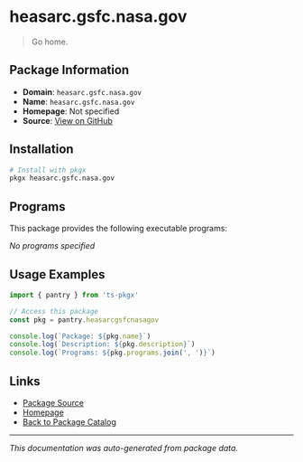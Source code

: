 # heasarc.gsfc.nasa.gov

> Go home.

## Package Information

- **Domain**: `heasarc.gsfc.nasa.gov`
- **Name**: `heasarc.gsfc.nasa.gov`
- **Homepage**: Not specified
- **Source**: [View on GitHub](https://github.com/pkgxdev/pantry/tree/main/projects/heasarc.gsfc.nasa.gov/package.yml)

## Installation

```bash
# Install with pkgx
pkgx heasarc.gsfc.nasa.gov
```

## Programs

This package provides the following executable programs:

*No programs specified*

## Usage Examples

```typescript
import { pantry } from 'ts-pkgx'

// Access this package
const pkg = pantry.heasarcgsfcnasagov

console.log(`Package: ${pkg.name}`)
console.log(`Description: ${pkg.description}`)
console.log(`Programs: ${pkg.programs.join(', ')}`)
```

## Links

- [Package Source](https://github.com/pkgxdev/pantry/tree/main/projects/heasarc.gsfc.nasa.gov/package.yml)
- [Homepage](#)
- [Back to Package Catalog](../package-catalog.md)

---

*This documentation was auto-generated from package data.*
